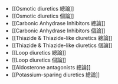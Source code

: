 - [[Osmotic diuretics 總論]]
- [[Osmotic diuretics 個論]]
- [[Carbonic Anhydrase Inhibitors 總論]]
- [[Carbonic Anhydrase Inhibitors 個論]]
- [[Thiazide & Thiazide-like diuretics 總論]]
- [[Thiazide & Thiazide-like diuretics 個論]]
- [[Loop diuretics 總論]]
- [[Loop diuretics 個論]]
- [[Aldosterone antagonists 總論]]
- [[Potassium-sparing diuretics 總論]]